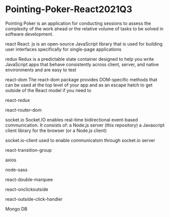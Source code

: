 # Pointing-Poker-React2021Q3
Pointing Poker is an application for conducting sessions to assess the complexity of the work ahead or the relative volume of tasks to be solved in software development.

react
React. js is an open-source JavaScript library that is used for building user interfaces specifically for single-page applications

redux
Redux is a predictable state container designed to help you write JavaScript apps that behave consistently across client, server, and native environments and are easy to test

react-dom
The react-dom package provides DOM-specific methods that can be used at the top level of your app and as an escape hatch to get outside of the React model if you need to

react-redux

react-router-dom

socket.io
Socket.IO enables real-time bidirectional event-based communication. It consists of:
a Node.js server (this repository)
a Javascript client library for the browser (or a Node.js client)

socket.io-client
used to enable communicatoin through socket.io server

react-transition-group

axios

node-sass

react-double-marquee

react-onclickoutside

react-outside-click-handler

Mongo DB

